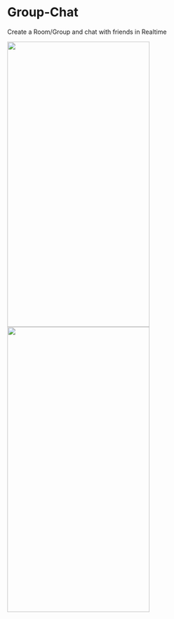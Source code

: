 # Group-Chat
Create a Room/Group and chat with friends in Realtime

<a href="#"><img src="https://i.imgur.com/JBpSsAs.png" align="left" height="648" width="324" ></a>
<a href="#"><img src="https://i.imgur.com/0q9r9eB.png"  height="648" width="324" ></a>
